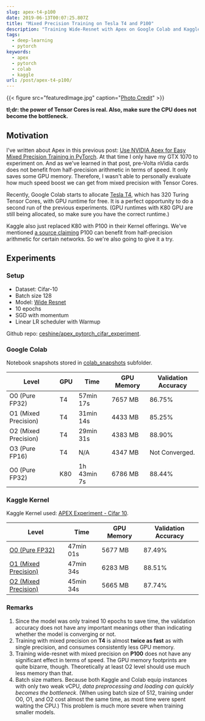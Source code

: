 ```yaml
---
slug: apex-t4-p100
date: 2019-06-13T00:07:25.807Z
title: "Mixed Precision Training on Tesla T4 and P100"
description: "Training Wide-Resnet with Apex on Google Colab and Kaggle"
tags:
  - deep-learning
  - pytorch
keywords:
  - apex
  - pytorch
  - colab
  - kaggle
url: /post/apex-t4-p100/
---
```


{{< figure src="featuredImage.jpg" caption="[Photo Credit](https://pixabay.com/photos/peach-blossom-landscape-spring-4119429/)" >}}

**tl;dr: the power of Tensor Cores is real. Also, make sure the CPU does not become the bottleneck.**

## Motivation

I've written about Apex in this previous post: [Use NVIDIA Apex for Easy Mixed Precision Training in PyTorch](/post/nvidia_apex/). At that time I only have my GTX 1070 to experiment on. And as we've learned in that post, pre-Volta nVidia cards does not benefit from half-precision arithmetic in terms of speed. It only saves some GPU memory. Therefore, I wasn't able to personally evaluate how much speed boost we can get from mixed precision with Tensor Cores.

Recently, Google Colab starts to allocate [Tesla T4](https://www.nvidia.com/en-us/data-center/tesla-t4/), which has 320 Turing Tensor Cores, with GPU runtime for free. It is a perfect opportunity to do a second run of the previous experiments. (GPU runtimes with K80 GPU are still being allocated, so make sure you have the correct runtime.)

Kaggle also just replaced K80 with P100 in their Kernel offerings. We've mentioned [a source claiming](https://github.com/NVIDIA/apex/issues/76) P100 can benefit from half-precision arithmetic for certain networks. So we're also going to give it a try.

## Experiments

### Setup

- Dataset: Cifar-10
- Batch size 128
- Model: [Wide Resnet](https://github.com/meliketoy/wide-resnet.pytorch/blob/master/networks/wide_resnet.py)
- 10 epochs
- SGD with momentum
- Linear LR scheduler with Warmup

Github repo: [ceshine/apex_pytorch_cifar_experiment](https://github.com/ceshine/apex_pytorch_cifar_experiment/tree/2019-june-post).

### Google Colab

Notebook snapshots stored in [colab_snapshots](https://github.com/ceshine/apex_pytorch_cifar_experiment/tree/2019-june-post/colab_snapshots) subfolder.

| Level                | GPU | Time        | GPU Memory | Validation Accuracy |
| -------------------- | --- | ----------- | ---------- | ------------------- |
| O0 (Pure FP32)       | T4  | 57min 17s   | 7657 MB    | 86.75%              |
| O1 (Mixed Precision) | T4  | 31min 14s   | 4433 MB    | 85.25%              |
| O2 (Mixed Precision) | T4  | 29min 31s   | 4383 MB    | 88.90%              |
| O3 (Pure FP16)       | T4  | N/A         | 4347 MB    | Not Converged.      |
| O0 (Pure FP32)       | K80 | 1h 43min 7s | 6786 MB    | 88.44%              |

### Kaggle Kernel

Kaggle Kernel used: [APEX Experiment - Cifar 10](https://www.kaggle.com/ceshine/apex-experiment-cifar-10).

| Level                                                                                                    | Time      | GPU Memory | Validation Accuracy |
| -------------------------------------------------------------------------------------------------------- | --------- | ---------- | ------------------- |
| [O0 (Pure FP32)](https://www.kaggle.com/ceshine/apex-experiment-cifar-10?scriptVersionId=15544605)       | 47min 01s | 5677 MB    | 87.49%              |
| [O1 (Mixed Precision)](https://www.kaggle.com/ceshine/apex-experiment-cifar-10?scriptVersionId=15544647) | 47min 34s | 6283 MB    | 88.51%              |
| [O2 (Mixed Precision)](https://www.kaggle.com/ceshine/apex-experiment-cifar-10?scriptVersionId=15556913) | 45min 34s | 5665 MB    | 87.74%              |

### Remarks

1. Since the model was only trained 10 epochs to save time, the validation accuracy does not have any important meanings other than indicating whether the model is converging or not.
1. Training with mixed precision on **T4** is almost **twice as fast** as with single precision, and consumes consistently less GPU memory.
1. Training wide-resnet with mixed precision on **P100** does not have any significant effect in terms of speed. The GPU memory footprints are quite bizarre, though. Theoretically at least O2 level should use much less memory than that.
1. Batch size matters. Because both Kaggle and Colab equip instances with only two weak vCPU, _data preprocessing and loading can quickly becomes the bottleneck_. (When using batch size of 512, training under O0, O1, and O2 cost almost the same time, as most time were spent waiting the CPU.) This problem is much more severe when training smaller models.
